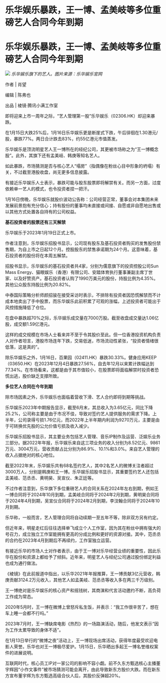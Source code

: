 # 乐华娱乐暴跌，王一博、孟美岐等多位重磅艺人合同今年到期

# 乐华娱乐暴跌，王一博、孟美岐等多位重磅艺人合同今年到期

![](https://inews.gtimg.com/news_bt/OzLoRuLSAEP8ISH2CYzxL94HDTQ_pQf_DnFQF4gb3NesIAA/1000)
_乐华娱乐旗下的艺人。图片来源：乐华娱乐官网_

作者 | 肖望

编辑 | 陈弗也

出品 | 棱镜·腾讯小满工作室

即将迎来上市一周年之际，“艺人管理第一股”乐华娱乐（02306.HK）却迎来暴跌。

在1月15日大跌25%后，1月16日乐华娱乐更是断崖式下跌，午后徘徊在1.30港元/股，暴跌77%。两日合计跌去83%，约55亿港元市值蒸发。

乐华娱乐是顶流明星艺人王一博所在的经纪公司，其更被市场称之为“王一博概念股”。此外，其旗下还有孟美岐、韩庚等知名艺人。

如此暴跌，市场猜测是否与核心艺人“塌房”（指偶像在粉丝心目中形象的坍塌）有关，不过截至港股收盘，尚无更多信息披露。

有接近乐华娱乐人士表示，暴跌可能与股东股票即将解禁有关。而另一方面，过度依赖单一艺人的模式，也令投资者捏一把汗。

1月16日傍晚，乐华娱乐就股价波动公告称：公司经营正常，董事会对本集团未来发展前景抱有充分信心；持有股份的董事均未直接或间接、自愿或非自愿地出售或以其他方式处置各自持有的公司权益。

**基石投资者的股票还有三天解禁**

乐华娱乐于2023年1月19日正式上市。

作者注意到，乐华娱乐招股书显示，公司现有股东及基石投资者购买的发售股份禁售期，为自上市之日起12个月。控股股东的禁售承诺期为24个月。这意味着，基石投资者的股份将在本周五解禁。

招股书显示，乐华娱乐的基石投资者共4家，分别为儒意旗下的投资控股公司Sun Mass
Energy、猫眼娱乐（香港）有限公司、安踏体育执行董事兼副主席丁世家、以及好赞资产。基石投资者认购了1990万美元的股份，持股比例为4.35%。其他公众股东持股比例为20.82%。

中泰国际策略分析师颜招骏在接受采访时表示，不排除有投资者因恐慌解禁而不计成本地卖出了手中股票，而乐华娱乐此前积累了可观的涨幅，上述投资者可能出于风控措施降低了仓位。

在盘中暴跌超70%之际，乐华娱乐成交量在7000万股。截至收盘成交量达1.06亿股，成交额1.59亿港元。

这样的成交规模在市场人士看来并不至于令其股价至此。但一位香港投资机构负责人对作者坦言，港股市场连年下跌，交易低迷，市场流动性紧张，“投资者情绪很低落，这是真的”。

除乐华娱乐之外，1月16日，百果园（02411.HK）暴跌30.33%。健身应用KEEP（03650.HK）在2023年12月4日暴跌27.56%，自去年12月以来累计跌幅达到77.34%。在市场看来，这都是由于其市值较小，在股票即将面临解禁时投资者恐慌出逃，股价缺乏支撑所致。

**多位艺人合同在今年到期**

除市场因素之外，乐华娱乐也面临着营收下滑、艺人合约即将到期等挑战。

乐华娱乐2023年中期报告显示，截至6月末，其总收入为3.65亿元，同比下降25.2%，公司称主要是由于市况不佳，导致对签约艺人提供服务的需求下降。上半年，公司录得亏损1.76亿元，而2022年上半年期内利润为9270万元，主要是由于可转换优先股的公允价值亏损及收入减少。

乐华娱乐招股书显示，其主要业务包括艺人管理、音乐IP制作及运营、泛娱乐业务三部分。据2022年年报，乐华娱乐来自这三项业务的收入分别为8.52亿元、9861万元、3004万元，营收贡献占比分别为86.9%、10.1%和3.0%。来自艺人管理的收入占据绝对的核心地位。

截至2022年末，乐华娱乐共有68名签约艺人，其中2名艺人的微博关注者超过3000万人，分别是韩庚和王一博。乐华娱乐招股书显示，其重要签约艺人还包括孟美岐、范丞丞、黄明昊、吴宣仪、朱正廷等。

不过作者注意到，乐华旗下多位重磅艺人的合同关系在2024年左右到期，例如王一博合同将于2024年10月到期，孟美岐合同将于2024年2月到期，黄明昊合同将于2024年4月到期，吴宣仪合同将于2024年2月到期，李汶翰合同将于2024年10月到期。

乐华称，一般而言，艺人管理合同将自动续期一至五年不等，除非双方另有约定。

但近年来，明星走红后往往选择单飞成立个人工作室，因为其在粉丝中拥有强大的号召力，成立独立工作室能拥有更高的分成比例和更好的资源对接。其中，范丞丞的合约在2023年4月到期后不再续约，工作室独立运营。

有接近乐华的市场人士对作者表示，由于王一博对乐华经营业绩的重要性，因此乐华在股份和资源上都给予了倾斜。近年来，明星艺人与经纪公司通过股份绑定利益也成为通行做法。

《棱镜》在此前报道中指出，以乐华2021年年报推算，王一博贡献3亿元营收，韩庚贡献3124.2万元收入，其他艺人如孟美岐、范丞丞等收入多在两三千万级别。

王一博绝对是乐华娱乐的核心资产和摇钱树，其商演和代言活动邀约不断，高负荷工作成为常态。

2020年5月时，王一博在微博上曾怒斥私生饭，并表示：“我工作很辛苦了，想在车上睡一会都不行吗。”

2023年7月时，王一博缺席电影《热烈》的一场路演活动，随后，他发文表示“因为工作太累导致的身体不适”。

在1月13日举行的“微博之夜”活动上，王一博现场出席活动，获得年度最受欢迎电影人荣誉。乐华也对王一博极尽爱护。1月15日，乐华晒出多起王一博名誉维权案件的进展说明。

互联网时代，核心员工IP对一家公司的影响不容小觑。前不久东方甄选核心主播董宇辉因“小作文事件”被市场猜测可能会离开，由此导致新东方股价大跌。而在新东方宣布董宇辉为东方甄选高级合伙人后，其股价反弹超20%。

